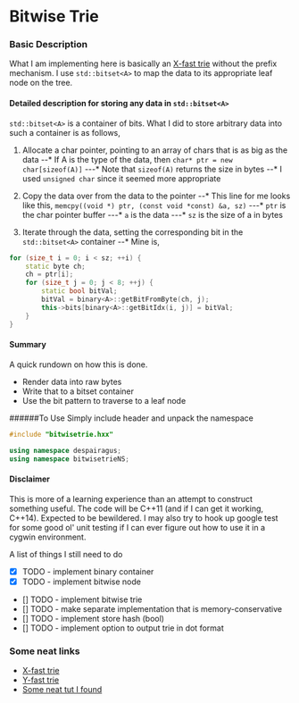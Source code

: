 # Bitwise Trie

### Basic Description

What I am implementing here is basically an [X-fast trie](https://en.wikipedia.org/wiki/X-fast_trie) without the prefix mechanism. I use `std::bitset<A>` to map the data to its appropriate leaf node on the tree.

#### Detailed description for storing any data in `std::bitset<A>`

`std::bitset<A>` is a container of bits. What I did to store arbitrary data into such a container is as follows,
1. Allocate a char pointer, pointing to an array of chars that is as big as the data
--* If A is the type of the data, then `char* ptr = new char[sizeof(A)]`
---* Note that `sizeof(A)` returns the size in bytes
--* I used `unsigned char` since it seemed more appropriate

2. Copy the data over from the data to the pointer
--* This line for me looks like this, `memcpy((void *) ptr, (const void *const) &a, sz)`
---* `ptr` is the char pointer buffer
---* `a` is the data
---* `sz` is the size of a in bytes

3. Iterate through the data, setting the corresponding bit in the `std::bitset<A>` container
--* Mine is,
```c++
for (size_t i = 0; i < sz; ++i) {
    static byte ch;
    ch = ptr[i];
    for (size_t j = 0; j < 8; ++j) {
        static bool bitVal;
        bitVal = binary<A>::getBitFromByte(ch, j);
        this->bits[binary<A>::getBitIdx(i, j)] = bitVal;
    }
}
```

#### Summary
A quick rundown on how this is done.

 * Render data into raw bytes
 * Write that to a bitset container
 * Use the bit pattern to traverse to a leaf node

 ######To Use
 Simply include header and unpack the namespace
```c++
#include "bitwisetrie.hxx"

using namespace despairagus;
using namespace bitwisetrieNS;
```

 #### Disclaimer
 This is more of a learning experience than an attempt to construct something useful. The code will be C++11 \(and if I can get it working, C++14\). Expected to be bewildered. I may also try to hook up google test for some good ol' unit testing if I can ever figure out how to use it in a cygwin environment.

A list of things I still need to do

 - [x] TODO - implement binary container
 - [x] TODO - implement bitwise node
 - [] TODO - implement bitwise trie
 - [] TODO - make separate implementation that is memory-conservative
 - [] TODO - implement store hash (bool)
 - [] TODO - implement option to output trie in dot format

### Some neat links

 * [X-fast trie](https://en.wikipedia.org/wiki/X-fast_trie)
 * [Y-fast trie](https://en.wikipedia.org/wiki/Y-fast_trie)
 * [Some neat tut I found](http://www.mathcs.emory.edu/~cheung/Courses/323/Syllabus/Text/trie01.html)
